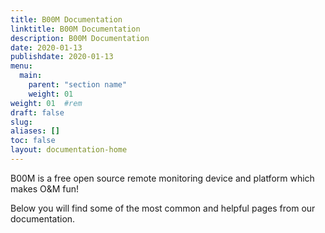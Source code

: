 ```yaml
---
title: B00M Documentation
linktitle: B00M Documentation
description: B00M Documentation
date: 2020-01-13
publishdate: 2020-01-13
menu:
  main:
    parent: "section name"
    weight: 01
weight: 01	#rem
draft: false
slug:
aliases: []
toc: false
layout: documentation-home
---
```


B00M is a free open source remote monitoring device and platform which makes O&M fun!

Below you will find some of the most common and helpful pages from our documentation.
